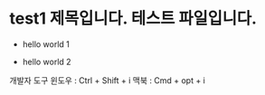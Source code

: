 # test1 제목입니다. 테스트 파일입니다.

* hello world 1

* hello world 2

개발자 도구
윈도우 : Ctrl + Shift + i
맥북 : Cmd + opt + i
